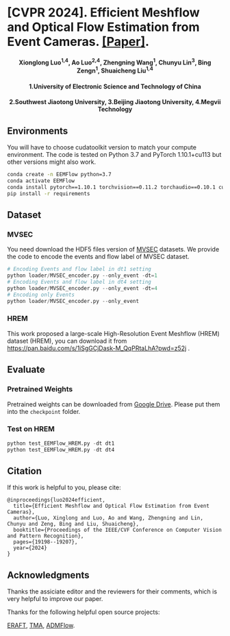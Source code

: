 # [CVPR 2024]. Efficient Meshflow and Optical Flow Estimation from Event Cameras. [[Paper]](https://openaccess.thecvf.com/content/CVPR2024/papers/Luo_Efficient_Meshflow_and_Optical_Flow_Estimation_from_Event_Cameras_CVPR_2024_paper.pdf).
<h4 align="center">Xionglong Luo<sup>1,4</sup>, Ao Luo<sup>2,4</sup>, Zhengning Wang<sup>1</sup>, Chunyu Lin<sup>3</sup>, Bing Zengn<sup>1</sup>, Shuaicheng Liu<sup>1,4</sup></center>
<h4 align="center">1.University of Electronic Science and Technology of China
<h4 align="center">2.Southwest Jiaotong University, 3.Beijing Jiaotong University, 4.Megvii Technology </center></center>
  
## Environments
You will have to choose cudatoolkit version to match your compute environment. The code is tested on Python 3.7 and PyTorch 1.10.1+cu113 but other versions might also work. 
```bash
conda create -n EEMFlow python=3.7
conda activate EEMFlow
conda install pytorch==1.10.1 torchvision==0.11.2 torchaudio==0.10.1 cudatoolkit=11.3 -c pytorch -c conda-forge
pip install -r requirements
```
## Dataset
### MVSEC
You need download the HDF5 files version of [MVSEC](https://daniilidis-group.github.io/mvsec/download/) datasets. We provide the code to encode the events and flow label of MVSEC dataset.
```python
# Encoding Events and flow label in dt1 setting
python loader/MVSEC_encoder.py --only_event -dt=1
# Encoding Events and flow label in dt4 setting
python loader/MVSEC_encoder.py --only_event -dt=4
# Encoding only Events
python loader/MVSEC_encoder.py --only_event
```

### HREM
This work proposed  a large-scale High-Resolution Event Meshflow (HREM) dataset (HREM), you can download it from https://pan.baidu.com/s/1iSgGCjDask-M_QqPRtaLhA?pwd=z52j .

## Evaluate
### Pretrained Weights
Pretrained weights can be downloaded from 
[Google Drive](https://drive.google.com/drive/folders/15uwhrmUzg3kK3UB6z0Qnht-sGs7Nq23o?usp=sharing).
Please put them into the `checkpoint` folder.

### Test on HREM
```python
python test_EEMFlow_HREM.py -dt dt1
python test_EEMFlow_HREM.py -dt dt4
```
## Citation

If this work is helpful to you, please cite:

```
@inproceedings{luo2024efficient,
  title={Efficient Meshflow and Optical Flow Estimation from Event Cameras},
  author={Luo, Xinglong and Luo, Ao and Wang, Zhengning and Lin, Chunyu and Zeng, Bing and Liu, Shuaicheng},
  booktitle={Proceedings of the IEEE/CVF Conference on Computer Vision and Pattern Recognition},
  pages={19198--19207},
  year={2024}
}
```
## Acknowledgments

Thanks the assiciate editor and the reviewers for their comments, which is very helpful to improve our paper. 

Thanks for the following helpful open source projects:

[ERAFT](https://github.com/uzh-rpg/E-RAFT),
[TMA](https://github.com/ispc-lab/TMA),
[ADMFlow](https://github.com/boomluo02/ADMFlow/).

